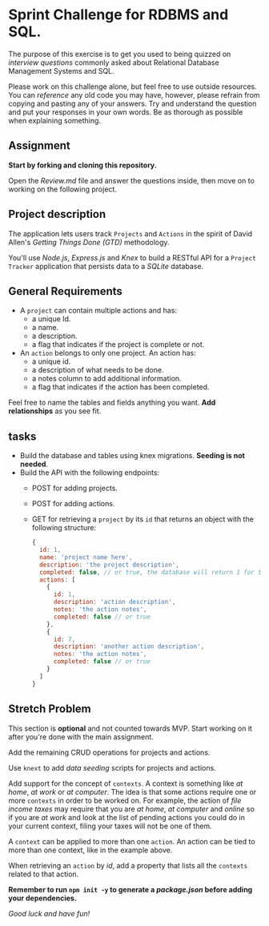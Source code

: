 # Sprint Challenge for RDBMS and SQL.

The purpose of this exercise is to get you used to being quizzed on _interview questions_ commonly asked about Relational Database Management Systems and SQL.

Please work on this challenge alone, but feel free to use outside resources. You can _reference_ any old code you may have, however, please refrain from copying and pasting any of your answers. Try and understand the question and put your responses in your own words. Be as thorough as possible when explaining something.

## Assignment

**Start by forking and cloning this repository.**

Open the _Review.md_ file and answer the questions inside, then move on to working on the following project.

## Project description

The application lets users track `Projects` and `Actions` in the spirit of David Allen's _Getting Things Done (GTD)_ methodology.

You'll use _Node.js_, _Express.js_ and _Knex_ to build a RESTful API for a `Project Tracker` application that persists data to a _SQLite_ database.

## General Requirements

- A `project` can contain multiple actions and has:
  - a unique Id.
  - a name.
  - a description.
  - a flag that indicates if the project is complete or not.
- An `action` belongs to only one project. An action has:
  - a unique id.
  - a description of what needs to be done.
  - a notes column to add additional information.
  - a flag that indicates if the action has been completed.

Feel free to name the tables and fields anything you want. **Add relationships** as you see fit.

## tasks

- Build the database and tables using knex migrations. **Seeding is not needed**.
- Build the API with the following endpoints:
  - POST for adding projects.
  - POST for adding actions.
  - GET for retrieving a `project` by its `id` that returns an object
  with the following structure:

    ```js
    {
      id: 1,
      name: 'project name here',
      description: 'the project description',
      completed: false, // or true, the database will return 1 for true and 0 for false
      actions: [
        {
          id: 1,
          description: 'action description',
          notes: 'the action notes',
          completed: false // or true
        },
        {
          id: 7,
          description: 'another action description',
          notes: 'the action notes',
          completed: false // or true
        }
      ]
    }
    ```

## Stretch Problem

This section is **optional** and not counted towards MVP. Start working on it after you're done with the main assignment.

Add the remaining CRUD operations for projects and actions.

Use `knext` to add _data seeding_ scripts for projects and actions.

Add support for the concept of `contexts`. A context is something like _at home_, _at work_ or _at computer_. The idea is that some actions require one or more `contexts` in order to be worked on. For example, the action of _file income taxes_ may require that you are _at home_, _at computer_ and _online_ so if you are _at work_ and look at the list of pending actions you could do in your current context, filing your taxes will not be one of them.

A `context` can be applied to more than one `action`. An action can be tied to more than one context, like in the example above.

When retrieving an `action` by _id_, add a property that lists all the `contexts` related to that action.


**Remember to run `npm init -y` to generate a _package.json_ before adding your dependencies.**

_Good luck and have fun!_
